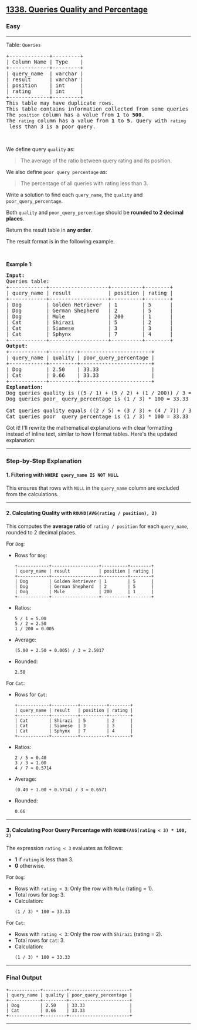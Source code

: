 <h2><a href="https://leetcode.com/problems/queries-quality-and-percentage">1338. Queries Quality and Percentage</a></h2><h3>Easy</h3><hr><p>Table: <code>Queries</code></p>

<pre>
+-------------+---------+
| Column Name | Type    |
+-------------+---------+
| query_name  | varchar |
| result      | varchar |
| position    | int     |
| rating      | int     |
+-------------+---------+
This table may have duplicate rows.
This table contains information collected from some queries on a database.
The <code>position</code> column has a value from <strong>1</strong> to <strong>500</strong>.
The <code>rating</code> column has a value from <strong>1</strong> to <strong>5</strong>. Query with <code>rating</code> less than 3 is a poor query.
</pre>

<p>&nbsp;</p>

<p>We define query <code>quality</code> as:</p>

<blockquote>
<p>The average of the ratio between query rating and its position.</p>
</blockquote>

<p>We also define <code>poor query percentage</code> as:</p>

<blockquote>
<p>The percentage of all queries with rating less than 3.</p>
</blockquote>

<p>Write a solution to find each <code>query_name</code>, the <code>quality</code> and <code>poor_query_percentage</code>.</p>

<p>Both <code>quality</code> and <code>poor_query_percentage</code> should be <strong>rounded to 2 decimal places</strong>.</p>

<p>Return the result table in <strong>any order</strong>.</p>

<p>The&nbsp;result format is in the following example.</p>

<p>&nbsp;</p>
<p><strong class="example">Example 1:</strong></p>

<pre>
<strong>Input:</strong> 
Queries table:
+------------+-------------------+----------+--------+
| query_name | result            | position | rating |
+------------+-------------------+----------+--------+
| Dog        | Golden Retriever  | 1        | 5      |
| Dog        | German Shepherd   | 2        | 5      |
| Dog        | Mule              | 200      | 1      |
| Cat        | Shirazi           | 5        | 2      |
| Cat        | Siamese           | 3        | 3      |
| Cat        | Sphynx            | 7        | 4      |
+------------+-------------------+----------+--------+
<strong>Output:</strong> 
+------------+---------+-----------------------+
| query_name | quality | poor_query_percentage |
+------------+---------+-----------------------+
| Dog        | 2.50    | 33.33                 |
| Cat        | 0.66    | 33.33                 |
+------------+---------+-----------------------+
<strong>Explanation:</strong> 
Dog queries quality is ((5 / 1) + (5 / 2) + (1 / 200)) / 3 = 2.50
Dog queries poor_ query_percentage is (1 / 3) * 100 = 33.33

Cat queries quality equals ((2 / 5) + (3 / 3) + (4 / 7)) / 3 = 0.66
Cat queries poor_ query_percentage is (1 / 3) * 100 = 33.33
</pre>


Got it! I'll rewrite the mathematical explanations with clear formatting instead of inline text, similar to how I format tables. Here's the updated explanation:

---

### **Step-by-Step Explanation**

#### **1. Filtering with `WHERE query_name IS NOT NULL`**
This ensures that rows with `NULL` in the `query_name` column are excluded from the calculations.

---

#### **2. Calculating Quality with `ROUND(AVG(rating / position), 2)`**
This computes the **average ratio** of `rating / position` for each `query_name`, rounded to 2 decimal places.

For `Dog`:
- Rows for `Dog`:
  ```
  +------------+------------------+----------+--------+
  | query_name | result           | position | rating |
  +------------+------------------+----------+--------+
  | Dog        | Golden Retriever | 1        | 5      |
  | Dog        | German Shepherd  | 2        | 5      |
  | Dog        | Mule             | 200      | 1      |
  +------------+------------------+----------+--------+
  ```
- Ratios:
  ```
  5 / 1 = 5.00
  5 / 2 = 2.50
  1 / 200 = 0.005
  ```
- Average:
  ```
  (5.00 + 2.50 + 0.005) / 3 = 2.5017
  ```
- Rounded:
  ```
  2.50
  ```

For `Cat`:
- Rows for `Cat`:
  ```
  +------------+----------+----------+--------+
  | query_name | result   | position | rating |
  +------------+----------+----------+--------+
  | Cat        | Shirazi  | 5        | 2      |
  | Cat        | Siamese  | 3        | 3      |
  | Cat        | Sphynx   | 7        | 4      |
  +------------+----------+----------+--------+
  ```
- Ratios:
  ```
  2 / 5 = 0.40
  3 / 3 = 1.00
  4 / 7 ≈ 0.5714
  ```
- Average:
  ```
  (0.40 + 1.00 + 0.5714) / 3 ≈ 0.6571
  ```
- Rounded:
  ```
  0.66
  ```

---

#### **3. Calculating Poor Query Percentage with `ROUND(AVG(rating < 3) * 100, 2)`**
The expression `rating < 3` evaluates as follows:
- **1** if `rating` is less than 3.
- **0** otherwise.

For `Dog`:
- Rows with `rating < 3`: Only the row with `Mule` (rating = 1).
- Total rows for `Dog`: 3.
- Calculation:
  ```
  (1 / 3) * 100 = 33.33
  ```

For `Cat`:
- Rows with `rating < 3`: Only the row with `Shirazi` (rating = 2).
- Total rows for `Cat`: 3.
- Calculation:
  ```
  (1 / 3) * 100 = 33.33
  ```

---

### **Final Output**

```
+------------+---------+-----------------------+
| query_name | quality | poor_query_percentage |
+------------+---------+-----------------------+
| Dog        | 2.50    | 33.33                 |
| Cat        | 0.66    | 33.33                 |
+------------+---------+-----------------------+
```

---


